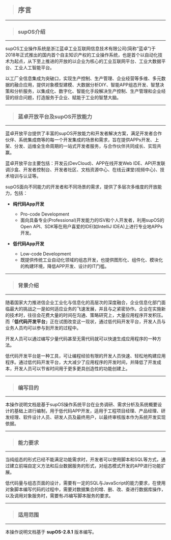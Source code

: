 > ## **序言**

---

> ### **supOS介绍**

---

supOS工业操作系统是浙江蓝卓工业互联网信息技术有限公司(简称”蓝卓”)于2018年正式推出的国内首个自主知识产权的工业操作系统，也是首个以自动化技术为起点，从下至上推进的开放的以企业为核心的工业互联网平台、工业大数据平台、工业人工智能平台。

以工厂全信息集成为突破口，实现生产控制、生产管理、企业经营等多维、多元数据的融合应用，提供对象模型建模、大数据分析DIY、智能APP组态开发、智慧决策和分析服务，以集成化、数字化、智能化手段解决生产控制、生产管理和企业经营的综合问题，打造服务于企业、赋能于工业的智慧大脑。

---

> ### **蓝卓开放平台及supOS开放能力**

---

蓝卓开放平台提供了丰富的supOS开放能力和开发者解决方案，满足开发者合作伙伴、系统集成商等的每一个开发集成的场景和需求，旨在提供APPs开发、上架、分发、运维全生命周期的一站式开发者服务，与合作伙伴共同成长、实现共赢。

蓝卓开放平台主要包括：开发云(DevCloud)、APP在线开发Web IDE、API开发联调沙盒、开发者控制台、开发者社区、文档资源中心、在线云课堂(视频中心)、技术培训与认证等。

supOS面向不同能力的开发者和不同场景的需求，提供了多层次多维度的开放能力，包括：

- **纯代码App开发**
  - Pro-code Development
  - 面向具备专业(Professional)开发能力的ISV和个人开发者，利用supOS的Open API、SDK等在用户喜爱的IDE(如IntelliJ IDEA)上进行专业地APPs开发。
 
- **低代码App开发**
  - Low-code Development
  - 既提供传统工业自动化领域的组态开发，也提供图形化、组件化、模块化的构建环境，降低APP开发、设计的IT门槛。

---

> ### **背景介绍**

---

随着国家大力推进信企业工业化与信息化的高层次的深度融合，企业信息化部门面临最大的挑战之一是如何适应业务的飞速发展，并且与之紧密协作。企业在实施新的技术时，往往会花费大量的时间在沟通、策略研究上，大量应用程序开发积压。而「**低代码开发平台**」正在试图改变这一现状，通过低代码开发平台，开发人员与业务人员均可以参与到开发的过程中。

开发人员可以通过编写少量代码甚至无需代码就可以快速生成应用程序的一种方法。

低代码开发平台是一种工具，可让编程经验有限的开发人员快速、轻松地构建应用程序。通过低代码开发平台，大大减少了应用程序的开发时间，并降低了开发成本，开发人员可以节省时间用于更多更具创造性的功能创建上。

---

> ### **编写目的**

---

本操作说明文档是基于supOS操作系统平台在业务调研、需求分析及系统概要设计的基础上进行编制，用于低代码APP开发，适用于工程项目经理、产品经理、研发经理、软件设计人员、研发人员及最终用户，以最终审核版本作为系统开发实现依据。

---

> ### **能力要求**

---

当纯组态的形式已经不能满足功能需求时，开发者可以使用脚本和SQL等方式，通过建立前端自定义方法和后台数据服务的形式，对组态模式开发的APP进行功能扩展。

低代码量与组态页面的设计，需要有一定的SQL与JavaScript的能力要求，在使用对象脚本编写代码的过程中，需要对数据集合的增、删、改、查进行数据库操作，以及调用对象服务时，需要有JS编写脚本服务的要求。

---

> ### **适用范围**

---

本操作说明文档基于 **supOS-2.8.1** 版本编写。